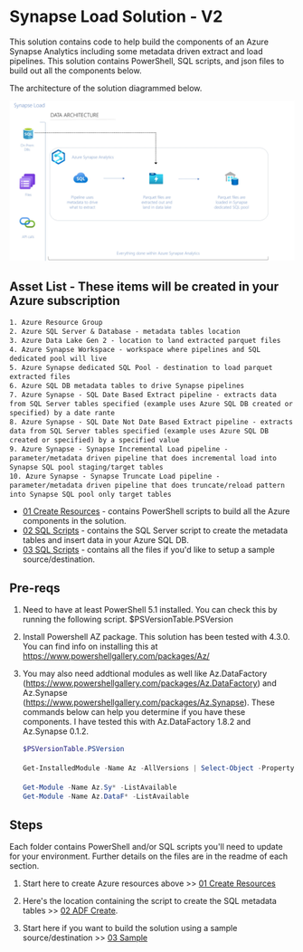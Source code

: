 # Synapse Load Solution - V2 
This solution contains code to help build the components of an Azure Synapse Analytics including some metadata driven extract and load pipelines. This solution contains PowerShell, SQL scripts, and json files to build out all the components below.   
	
The architecture of the solution diagrammed below.  

![alt text](https://github.com/hfoley/EDU/blob/master/images/SynapseLoadDiagram.jpg?raw=true)

## Asset List - These items will be created in your Azure subscription 
	1. Azure Resource Group
	2. Azure SQL Server & Database - metadata tables location 
	3. Azure Data Lake Gen 2 - location to land extracted parquet files 
	4. Azure Synapse Workspace - workspace where pipelines and SQL dedicated pool will live
	5. Azure Synapse dedicated SQL Pool - destination to load parquet extracted files 
	6. Azure SQL DB metadata tables to drive Synapse pipelines
	7. Azure Synapse - SQL Date Based Extract pipeline - extracts data from SQL Server tables specified (example uses Azure SQL DB created or specified) by a date rante
	8. Azure Synapse - SQL Date Not Date Based Extract pipeline - extracts data from SQL Server tables specified (example uses Azure SQL DB created or specified) by a specified value 
	9. Azure Synapse - Synapse Incremental Load pipeline - parameter/metadata driven pipeline that does incremental load into Synapse SQL pool staging/target tables
	10. Azure Synapse - Synapse Truncate Load pipeline - parameter/metadata driven pipeline that does truncate/reload pattern into Synapse SQL pool only target tables
	
* [01 Create Resources](https://github.com/hfoley/SynapseLoadV2/tree/master/01%20Create%20Resources)   - contains PowerShell scripts to build all the Azure components in the solution. 
* [02 SQL Scripts](https://github.com/hfoley/SynapseLoadV2/tree/master/02%20SQL%20Scripts)   - contains the SQL Server script to create the metadata tables and insert data in your Azure SQL DB.  
* [03 SQL Scripts](https://github.com/hfoley/SynapseLoadV2/tree/master/03%20Sample)  - contains all the files if you'd like to setup a sample source/destination.  
	

## Pre-reqs
1. Need to have at least PowerShell 5.1 installed.  You can check this by running the following script. 
	$PSVersionTable.PSVersion
2. Install Powershell AZ package.  This solution has been tested with 4.3.0.  You can find info on installing this at https://www.powershellgallery.com/packages/Az/
3. You may also need addtional modules as well like Az.DataFactory (https://www.powershellgallery.com/packages/Az.DataFactory) and Az.Synapse (https://www.powershellgallery.com/packages/Az.Synapse).  These commands below can help you determine if you have these components. I have tested this with Az.DataFactory 1.8.2 and Az.Synapse 0.1.2.  

	```powershell
	$PSVersionTable.PSVersion

	Get-InstalledModule -Name Az -AllVersions | Select-Object -Property Name, Version

	Get-Module -Name Az.Sy* -ListAvailable
	Get-Module -Name Az.DataF* -ListAvailable
	```

## Steps 
Each folder contains PowerShell and/or SQL scripts you'll need to update for your environment.  Further details on the files are in the readme of each section.  

1. Start here to create Azure resources above >> [01 Create Resources](https://github.com/hfoley/SynapseLoadV2/tree/master/01%20Create%20Resources) 

2. Here's the location containing the script to create the SQL metadata tables >> [02 ADF Create](https://github.com/hfoley/SynapseLoadV2/tree/master/02%20ADF%20Create).  

3. Start here if you want to build the solution using a sample source/destination >> [03 Sample](https://github.com/hfoley/SynapseLoadV2/tree/master/03%20Sample)






		

	
	

